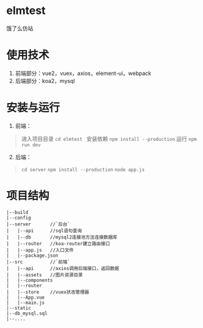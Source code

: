 # elmtest
饿了么仿站

# 使用技术
1. 前端部分：vue2，vuex，axios，element-ui，webpack
2. 后端部分：koa2，mysql

# 安装与运行
1. 前端：
> 进入项目目录 `cd elmtest ` 
> 安装依赖 `npm install --production`
> 运行 `npm run dev`
2. 后端：
> `cd server`
> `npm install --production`
> `node app.js`
# 项目结构
```
|--build
|--config
|--server       //`后台`
|   |--api      //sql语句查询
|   |--db       //mysql2连接池方法连接数据库
|   |--router   //koa-router建立路由接口
|   |--app.js   //入口文件
|   |--package.json
|--src          //`前端`
|   |--api      //axios调用后端接口，返回数据
|   |--assets   //图片资源目录
|   |--components 
|   |--router
|   |--store    //vuex状态管理器
|   |--App.vue
|   |--main.js
|--static
|--db_mysql.sql
|--....
```
